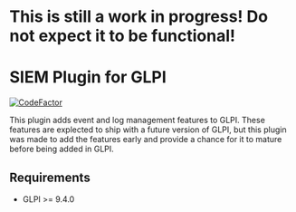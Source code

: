 # This is still a work in progress! Do not expect it to be functional!
# SIEM Plugin for GLPI
[![CodeFactor](https://www.codefactor.io/repository/github/cconard96/siem/badge/master)](https://www.codefactor.io/repository/github/cconard96/siem/overview/master)

This plugin adds event and log management features to GLPI. These features are explected to ship with a future version of GLPI, but this plugin was made to add the features early and provide a chance for it to mature before being added in GLPI.

## Requirements
- GLPI >= 9.4.0
